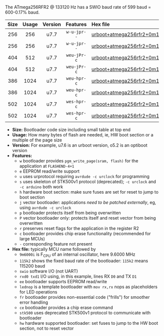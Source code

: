 The ATmega256RFR2 @ 133120 Hz has a SWIO baud rate of 599 baud = 600-0.17% baud.

|Size|Usage|Version|Features|Hex file|
|:-:|:-:|:-:|:-:|:--|
|256|256|u7.7|`w-u-jpr--`|[urboot+atmega256rfr2+0m133120i++++0k6_swio_rxd2_txd3.hex](https://raw.githubusercontent.com/stefanrueger/urboot.hex/main/mcus/atmega256rfr2/internal_oscillator/fint+0m133120_Hz/br++++0k6_bps/urboot+atmega256rfr2+0m133120i++++0k6_swio_rxd2_txd3.hex)|
|256|256|u7.7|`w-u-jpr--`|[urboot+atmega256rfr2+0m133120i++++0k6_swio_rxe0_txe1.hex](https://raw.githubusercontent.com/stefanrueger/urboot.hex/main/mcus/atmega256rfr2/internal_oscillator/fint+0m133120_Hz/br++++0k6_bps/urboot+atmega256rfr2+0m133120i++++0k6_swio_rxe0_txe1.hex)|
|404|512|u7.7|`weu-jPr-c`|[urboot+atmega256rfr2+0m133120i++++0k6_swio_rxd2_txd3_ee_lednop_fr_ce.hex](https://raw.githubusercontent.com/stefanrueger/urboot.hex/main/mcus/atmega256rfr2/internal_oscillator/fint+0m133120_Hz/br++++0k6_bps/urboot+atmega256rfr2+0m133120i++++0k6_swio_rxd2_txd3_ee_lednop_fr_ce.hex)|
|404|512|u7.7|`weu-jPr-c`|[urboot+atmega256rfr2+0m133120i++++0k6_swio_rxe0_txe1_ee_lednop_fr_ce.hex](https://raw.githubusercontent.com/stefanrueger/urboot.hex/main/mcus/atmega256rfr2/internal_oscillator/fint+0m133120_Hz/br++++0k6_bps/urboot+atmega256rfr2+0m133120i++++0k6_swio_rxe0_txe1_ee_lednop_fr_ce.hex)|
|386|1024|u7.7|`weu-hpr-c`|[urboot+atmega256rfr2+0m133120i++++0k6_swio_rxd2_txd3_ee_lednop_fr_ce_hw.hex](https://raw.githubusercontent.com/stefanrueger/urboot.hex/main/mcus/atmega256rfr2/internal_oscillator/fint+0m133120_Hz/br++++0k6_bps/urboot+atmega256rfr2+0m133120i++++0k6_swio_rxd2_txd3_ee_lednop_fr_ce_hw.hex)|
|386|1024|u7.7|`weu-hpr-c`|[urboot+atmega256rfr2+0m133120i++++0k6_swio_rxe0_txe1_ee_lednop_fr_ce_hw.hex](https://raw.githubusercontent.com/stefanrueger/urboot.hex/main/mcus/atmega256rfr2/internal_oscillator/fint+0m133120_Hz/br++++0k6_bps/urboot+atmega256rfr2+0m133120i++++0k6_swio_rxe0_txe1_ee_lednop_fr_ce_hw.hex)|
|502|1024|u7.7|`wes-hpr-c`|[urboot+atmega256rfr2+0m133120i++++0k6_swio_rxd2_txd3_ee_lednop_fr_ce_stk500_hw.hex](https://raw.githubusercontent.com/stefanrueger/urboot.hex/main/mcus/atmega256rfr2/internal_oscillator/fint+0m133120_Hz/br++++0k6_bps/urboot+atmega256rfr2+0m133120i++++0k6_swio_rxd2_txd3_ee_lednop_fr_ce_stk500_hw.hex)|
|502|1024|u7.7|`wes-hpr-c`|[urboot+atmega256rfr2+0m133120i++++0k6_swio_rxe0_txe1_ee_lednop_fr_ce_stk500_hw.hex](https://raw.githubusercontent.com/stefanrueger/urboot.hex/main/mcus/atmega256rfr2/internal_oscillator/fint+0m133120_Hz/br++++0k6_bps/urboot+atmega256rfr2+0m133120i++++0k6_swio_rxe0_txe1_ee_lednop_fr_ce_stk500_hw.hex)|

- **Size:** Bootloader code size including small table at top end
- **Usage:** How many bytes of flash are needed, ie, HW boot section or a multiple of the page size
- **Version:** For example, u7.6 is an urboot version, o5.2 is an optiboot version
- **Features:**
  + `w` bootloader provides `pgm_write_page(sram, flash)` for the application at `FLASHEND-4+1`
  + `e` EEPROM read/write support
  + `u` uses urprotocol requiring `avrdude -c urclock` for programming
  + `s` uses skeleton of STK500v1 protocol (deprecated); `-c urclock` and `-c arduino` both work
  + `h` hardware boot section: make sure fuses are set for reset to jump to boot section
  + `j` vector bootloader: applications *need to be patched externally*, eg, using `avrdude -c urclock`
  + `p` bootloader protects itself from being overwritten
  + `P` vector bootloader only: protects itself and reset vector from being overwritten
  + `r` preserves reset flags for the application in the register R2
  + `c` bootloader provides chip erase functionality (recommended for large MCUs)
  + `-` corresponding feature not present
- **Hex file:** typically MCU name followed by
  + `9m6000i` is F<sub>CPU</sub> of an internal oscillator, here 9.6000 MHz
  + `115k2` shows the fixed baud rate of the bootloader: `115k2` means 115200 baud
  + `swio` software I/O (not UART)
  + `rxd0 txd1` I/O using, in this example, lines RX `D0` and TX `D1`
  + `ee` bootloader supports EEPROM read/write
  + `lednop` is a template bootloader with `mov rx,rx` nops as placeholders for LED operations
  + `fr` bootloader provides non-essential code ("frills") for smoother error handling
  + `ce` bootloader provides a chip erase command
  + `stk500` uses deprecated STK500v1 protocol to communicate with bootloader
  + `hw` hardware supported bootloader: set fuses to jump to the HW boot section, not to reset vector
